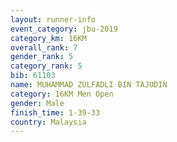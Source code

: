 ```yaml
---
layout: runner-info 
event_category: jbu-2019 
category_km: 16KM  
overall_rank: 7
gender_rank: 5
category_rank: 5
bib: 61103
name: MUHAMMAD ZULFADLI BIN TAJUDIN
category: 16KM Men Open
gender: Male
finish_time: 1-39-33
country: Malaysia
---
```

